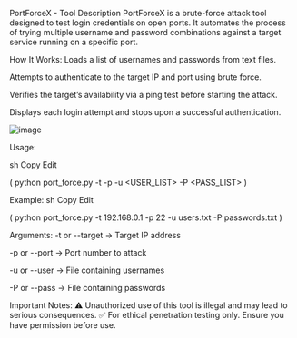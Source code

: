 PortForceX - Tool Description
PortForceX is a brute-force attack tool designed to test login credentials on open ports. It automates the process of trying multiple username and password combinations against a target service running on a specific port.

How It Works:
Loads a list of usernames and passwords from text files.

Attempts to authenticate to the target IP and port using brute force.

Verifies the target’s availability via a ping test before starting the attack.

Displays each login attempt and stops upon a successful authentication.

![image](https://github.com/user-attachments/assets/b6301aa9-a498-4e6b-95c4-7f60d52f6c2a)


Usage:

sh
Copy
Edit

(  python port_force.py -t <IP> -p <PORT> -u <USER_LIST> -P <PASS_LIST>  )

Example:
sh
Copy
Edit

(  python port_force.py -t 192.168.0.1 -p 22 -u users.txt -P passwords.txt  )

Arguments:
-t or --target → Target IP address

-p or --port → Port number to attack

-u or --user → File containing usernames

-P or --pass → File containing passwords

Important Notes:
⚠️ Unauthorized use of this tool is illegal and may lead to serious consequences.
✅ For ethical penetration testing only. Ensure you have permission before use.

